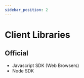 ```yaml
---
sidebar_position: 2
---
```


# Client Libraries

## Official
- Javascript SDK (Web Browsers)
- Node SDK